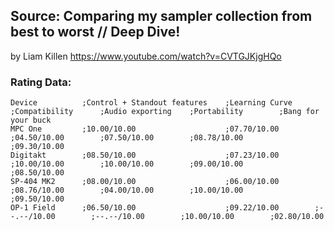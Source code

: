 ## Source: Comparing my sampler collection from best to worst // Deep Dive!

by Liam Killen
https://www.youtube.com/watch?v=CVTGJKjgHQo


### Rating Data:
```
Device			;Control + Standout features	;Learning Curve		;Compatibility		;Audio exporting	;Portability		;Bang for your buck	
MPC One			;10.00/10.00					;07.70/10.00		;04.50/10.00		;07.50/10.00		;08.78/10.00		;09.30/10.00		
Digitakt		;08.50/10.00					;07.23/10.00		;10.00/10.00		;10.00/10.00		;09.00/10.00		;08.50/10.00		
SP-404 MK2		;08.00/10.00					;06.00/10.00		;08.76/10.00		;04.00/10.00		;10.00/10.00		;09.50/10.00		
OP-1 Field		;06.50/10.00					;09.22/10.00		;--.--/10.00		;--.--/10.00		;10.00/10.00		;02.80/10.00		
```